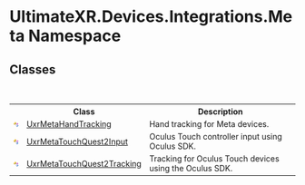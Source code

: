 # UltimateXR.Devices.Integrations.Meta Namespace

## Classes
&nbsp;<table><tr><th></th><th>Class</th><th>Description</th></tr><tr><td>![Public class](media/pubclass.gif "Public class")</td><td><a href="T_UltimateXR_Devices_Integrations_Meta_UxrMetaHandTracking">UxrMetaHandTracking</a></td><td>
Hand tracking for Meta devices.</td></tr><tr><td>![Public class](media/pubclass.gif "Public class")</td><td><a href="T_UltimateXR_Devices_Integrations_Meta_UxrMetaTouchQuest2Input">UxrMetaTouchQuest2Input</a></td><td>
Oculus Touch controller input using Oculus SDK.</td></tr><tr><td>![Public class](media/pubclass.gif "Public class")</td><td><a href="T_UltimateXR_Devices_Integrations_Meta_UxrMetaTouchQuest2Tracking">UxrMetaTouchQuest2Tracking</a></td><td>
Tracking for Oculus Touch devices using the Oculus SDK.</td></tr></table>&nbsp;
